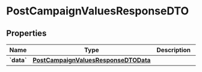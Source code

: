 
# PostCampaignValuesResponseDTO

## Properties
| Name | Type | Description | Notes |
| ------------ | ------------- | ------------- | ------------- |
| **&#x60;data&#x60;** | [**PostCampaignValuesResponseDTOData**](PostCampaignValuesResponseDTOData.md) |  |  |



